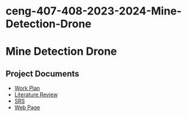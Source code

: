 # ceng-407-408-2023-2024-Mine-Detection-Drone
# Mine Detection Drone
## Project Documents
* [Work Plan](https://github.com/CankayaUniversity/ceng-407-408-2023-2024-Mine-Detection-Drone/wiki/Work-Plan)
* [Literature Review](https://github.com/CankayaUniversity/ceng-407-408-2023-2024-Mine-Detection-Drone/wiki/Literature-Review)
* [SRS](https://github.com/CankayaUniversity/ceng-407-408-2023-2024-Mine-Detection-Drone/wiki/SRS)
* [Web Page](https://utkugokmen.wixsite.com/mine-detection-drone)

